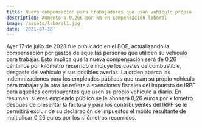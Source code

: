 ```yaml
---
title: Nueva compensación para trabajadores que usan vehículo propio
description: Aumento a 0,26€ por km en compensación laboral
image: /assets/laboral1.jpg
date: '2021-07-18'
---
```


Ayer 17 de julio de 2023 fue publicado en el BOE, actualizando la compensación por gastos de aquellas personas que utilicen su vehículo para trabajar. Esto implica que la nueva compensación será de 0,26 céntimos por kilómetro recorrido e incluye los costes de combustible, desgaste del vehículo y sus posibles averías.
La orden abarca las indemnizaciones para los empleados públicos que usan su propio vehículo para trabajar y la otra se refiere a exenciones fiscales del impuesto de IRPF para aquellos contribuyentes que usen su propio vehículo a diario.
En resumen, si eres empleado público se le abonará 0,26 euros por kilometro después de presentar la factura y para los contribuyentes del IRPF se le permitirá excluir de su declaración de impuestos el monto resultante de multiplicar 0,26 euros por los kilómetros recorridos.
